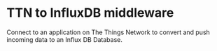 # TTN to InfluxDB middleware

Connect to an application on The Things Network to convert and push incoming data to an Influx DB Database.
